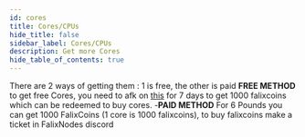 ```yaml
---
id: cores
title: Cores/CPUs
hide_title: false
sidebar_label: Cores/CPUs
description: Get more Cores
hide_table_of_contents: true
---
```

There are 2 ways of getting them :
1 is free, the other is paid
**FREE METHOD**
to get free Cores, you need to afk on [this](https://client.falixnodes.net/earn/arc) for 7 days to get 1000 falixcoins which can be redeemed to buy cores.
-**PAID METHOD**
For 6 Pounds you can get 1000 FalixCoins (1 core is 1000 falixcoins), to buy falixcoins make a ticket in FalixNodes discord
